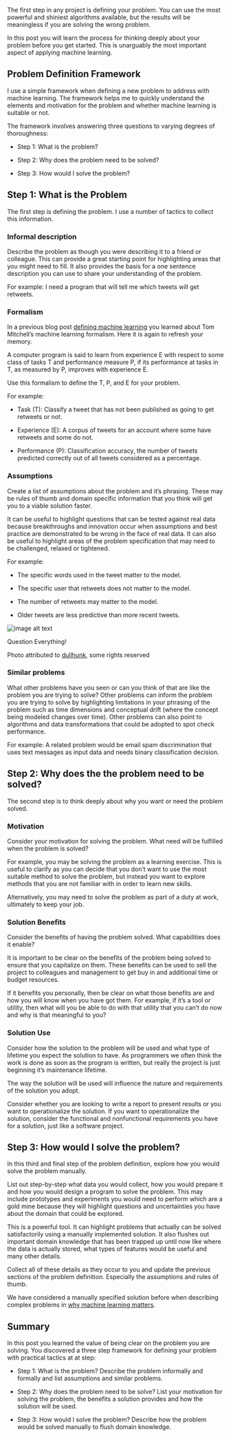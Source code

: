 The first step in any project is defining your problem. You can use the most powerful and shiniest algorithms available, but the results will be meaningless if you are solving the wrong problem.

In this post you will learn the process for thinking deeply about your problem before you get started. This is unarguably the most important aspect of applying machine learning.

## Problem Definition Framework

I use a simple framework when defining a new problem to address with machine learning. The framework helps me to quickly understand the elements and motivation for the problem and whether machine learning is suitable or not.

The framework involves answering three questions to varying degrees of thoroughness:

* Step 1: What is the problem?

* Step 2: Why does the problem need to be solved?

* Step 3: How would I solve the problem?

## Step 1: What is the Problem

The first step is defining the problem. I use a number of tactics to collect this information.

### Informal description

Describe the problem as though you were describing it to a friend or colleague. This can provide a great starting point for highlighting areas that you might need to fill. It also provides the basis for a one sentence description you can use to share your understanding of the problem.

For example: I need a program that will tell me which tweets will get retweets.

### Formalism

In a previous blog post [defining machine learning](http://machinelearningmastery.com/what-is-machine-learning/) you learned about Tom Mitchell’s machine learning formalism. Here it is again to refresh your memory.

A computer program is said to learn from experience E with respect to some class of tasks T and performance measure P, if its performance at tasks in T, as measured by P, improves with experience E.

Use this formalism to define the T, P, and E for your problem.

For example:

* Task (T): Classify a tweet that has not been published as going to get retweets or not.

* Experience (E): A corpus of tweets for an account where some have retweets and some do not.

* Performance (P): Classification accuracy, the number of tweets predicted correctly out of all tweets considered as a percentage.

### Assumptions

Create a list of assumptions about the problem and it’s phrasing. These may be rules of thumb and domain specific information that you think will get you to a viable solution faster.

It can be useful to highlight questions that can be tested against real data because breakthroughs and innovation occur when assumptions and best practice are demonstrated to be wrong in the face of real data. It can also be useful to highlight areas of the problem specification that may need to be challenged, relaxed or tightened.

For example:

* The specific words used in the tweet matter to the model.

* The specific user that retweets does not matter to the model.

* The number of retweets may matter to the model.

* Older tweets are less predictive than more recent tweets.

![image alt text](image_0.jpg)

Question Everything!

Photo attributed to [dullhunk](http://www.flickr.com/photos/dullhunk/202872717/sizes/l/), some rights reserved

### Similar problems

What other problems have you seen or can you think of that are like the problem you are trying to solve? Other problems can inform the problem you are trying to solve by highlighting limitations in your phrasing of the problem such as time dimensions and conceptual drift (where the concept being modeled changes over time). Other problems can also point to algorithms and data transformations that could be adopted to spot check performance.

For example: A related problem would be email spam discrimination that uses text messages as input data and needs binary classification decision.

## Step 2: Why does the the problem need to be solved?

The second step is to think deeply about why you want or need the problem solved.

### Motivation

Consider your motivation for solving the problem. What need will be fulfilled when the problem is solved?

For example, you may be solving the problem as a learning exercise. This is useful to clarify as you can decide that you don’t want to use the most suitable method to solve the problem, but instead you want to explore methods that you are not familiar with in order to learn new skills.

Alternatively, you may need to solve the problem as part of a duty at work, ultimately to keep your job.

### Solution Benefits

Consider the benefits of having the problem solved. What capabilities does it enable?

It is important to be clear on the benefits of the problem being solved to ensure that you capitalize on them. These benefits can be used to sell the project to colleagues and management to get buy in and additional time or budget resources.

If it benefits you personally, then be clear on what those benefits are and how you will know when you have got them. For example, if it’s a tool or utility, then what will you be able to do with that utility that you can’t do now and why is that meaningful to you?

### Solution Use

Consider how the solution to the problem will be used and what type of lifetime you expect the solution to have. As programmers we often think the work is done as soon as the program is written, but really the project is just beginning it’s maintenance lifetime.

The way the solution will be used will influence the nature and requirements of the solution you adopt.

Consider whether you are looking to write a report to present results or you want to operationalize the solution. If you want to operationalize the solution, consider the functional and nonfunctional requirements you have for a solution, just like a software project.

## Step 3: How would I solve the problem?

In this third and final step of the problem definition, explore how you would solve the problem manually.

List out step-by-step what data you would collect, how you would prepare it and how you would design a program to solve the problem. This may include prototypes and experiments you would need to perform which are a gold mine because they will highlight questions and uncertainties you have about the domain that could be explored.

This is a powerful tool. It can highlight problems that actually can be solved satisfactorily using a manually implemented solution. It also flushes out important domain knowledge that has been trapped up until now like where the data is actually stored, what types of features would be useful and many other details.

Collect all of these details as they occur to you and update the previous sections of the problem definition. Especially the assumptions and rules of thumb.

We have considered a manually specified solution before when describing complex problems in [why machine learning matters](http://machinelearningmastery.com/machine-learning-matters/).

## Summary

In this post you learned the value of being clear on the problem you are solving. You discovered a three step framework for defining your problem with practical tactics at at step:

* Step 1: What is the problem? Describe the problem informally and formally and list assumptions and similar problems.

* Step 2: Why does the problem need to be solve? List your motivation for solving the problem, the benefits a solution provides and how the solution will be used.

* Step 3: How would I solve the problem? Describe how the problem would be solved manually to flush domain knowledge.

